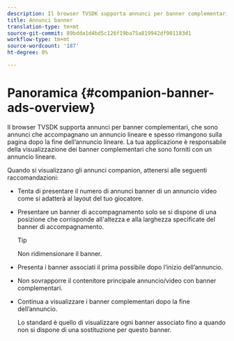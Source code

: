 ```yaml
---
description: Il browser TVSDK supporta annunci per banner complementari, che sono annunci che accompagnano un annuncio lineare e spesso rimangono sulla pagina dopo la fine dell’annuncio lineare. La tua applicazione è responsabile della visualizzazione dei banner complementari che sono forniti con un annuncio lineare.
title: Annunci banner
translation-type: tm+mt
source-git-commit: 89bdda1d4bd5c126f19ba75a819942df901183d1
workflow-type: tm+mt
source-wordcount: '187'
ht-degree: 0%

---
```



# Panoramica {#companion-banner-ads-overview}

Il browser TVSDK supporta annunci per banner complementari, che sono annunci che accompagnano un annuncio lineare e spesso rimangono sulla pagina dopo la fine dell’annuncio lineare. La tua applicazione è responsabile della visualizzazione dei banner complementari che sono forniti con un annuncio lineare.

Quando si visualizzano gli annunci companion, attenersi alle seguenti raccomandazioni:

* Tenta di presentare il numero di annunci banner di un annuncio video come si adatterà al layout del tuo giocatore.
* Presentare un banner di accompagnamento solo se si dispone di una posizione che corrisponde all&#39;altezza e alla larghezza specificate del banner di accompagnamento.

   >[!TIP]
   >
   >Non ridimensionare il banner.

* Presenta i banner associati il prima possibile dopo l’inizio dell’annuncio.
* Non sovrapporre il contenitore principale annuncio/video con banner complementari.
* Continua a visualizzare i banner complementari dopo la fine dell’annuncio.

   Lo standard è quello di visualizzare ogni banner associato fino a quando non si dispone di una sostituzione per questo banner.

